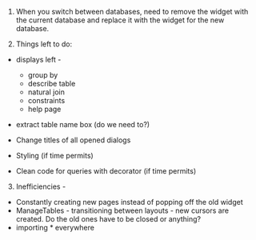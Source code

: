 1. When you switch between databases, need to remove the widget with the current database and replace it with the widget for the new database.

2. Things left to do: 

  - displays left - 
    - group by
    - describe table
    - natural join
    - constraints
    - help page

  - extract table name box (do we need to?)
  - Change titles of all opened dialogs

  - Styling (if time permits)
  - Clean code for queries with decorator (if time permits)

3. Inefficiencies - 
  - Constantly creating new pages instead of popping off the old widget
  - ManageTables - transitioning between layouts - new cursors are created. Do the old ones have to be closed or anything?  
  - importing * everywhere